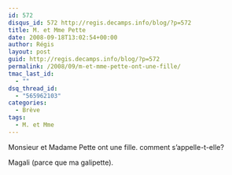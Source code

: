 ```yaml
---
id: 572
disqus_id: 572 http://regis.decamps.info/blog/?p=572
title: M. et Mme Pette
date: 2008-09-18T13:02:54+00:00
author: Régis
layout: post
guid: http://regis.decamps.info/blog/?p=572
permalink: /2008/09/m-et-mme-pette-ont-une-fille/
tmac_last_id:
  - ""
dsq_thread_id:
  - "565962103"
categories:
  - Brève
tags:
  - M. et Mme
---
```

Monsieur et Madame Pette ont une fille. comment s’appelle-t-elle?
  
<!--more-->


  
Magali (parce que ma galipette).
